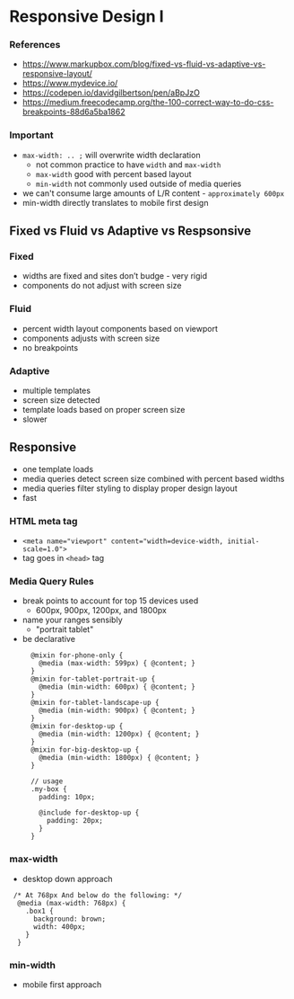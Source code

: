 # Responsive Design I


### References
  - https://www.markupbox.com/blog/fixed-vs-fluid-vs-adaptive-vs-responsive-layout/
  - https://www.mydevice.io/
  - https://codepen.io/davidgilbertson/pen/aBpJzO
  - https://medium.freecodecamp.org/the-100-correct-way-to-do-css-breakpoints-88d6a5ba1862

### Important
  - `max-width: .. ;` will overwrite width declaration
    - not common practice to have `width` and `max-width`
    - `max-width` good with percent based layout
    - `min-width` not commonly used outside of media queries
  - we can't consume large amounts of L/R content - `approximately 600px`
  - min-width directly translates to mobile first design

## Fixed vs Fluid vs Adaptive vs Respsonsive

### Fixed
  - widths are fixed and sites don’t budge - very rigid
  - components do not adjust with screen size

### Fluid
  - percent width layout components based on viewport
  - components adjusts with screen size
  - no breakpoints

### Adaptive
  - multiple templates
  - screen size detected
  - template loads based on proper screen size
  - slower

## Responsive
  - one template loads
  - media queries detect screen size combined with percent based widths
  - media queries filter styling to display proper design layout
  - fast

### HTML meta tag
 - `<meta name="viewport" content="width=device-width, initial-scale=1.0">`
 - tag goes in `<head>` tag

### Media Query Rules
  - break points to account for top 15 devices used
    - 600px, 900px, 1200px, and 1800px
  - name your ranges sensibly
    - "portrait tablet" 
  - be declarative 
    ```
      @mixin for-phone-only {
        @media (max-width: 599px) { @content; }
      }
      @mixin for-tablet-portrait-up {
        @media (min-width: 600px) { @content; }
      }
      @mixin for-tablet-landscape-up {
        @media (min-width: 900px) { @content; }
      }
      @mixin for-desktop-up {
        @media (min-width: 1200px) { @content; }
      }
      @mixin for-big-desktop-up {
        @media (min-width: 1800px) { @content; }
      }

      // usage
      .my-box {
        padding: 10px;
        
        @include for-desktop-up {
          padding: 20px;
        }
      }
    ```

### max-width
  - desktop down approach
```
 /* At 768px And below do the following: */
  @media (max-width: 768px) {
    .box1 {
      background: brown;
      width: 400px;
    }
  }
```


### min-width
  - mobile first approach




